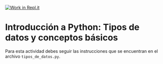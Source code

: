 [![Work in Repl.it](https://classroom.github.com/assets/work-in-replit-14baed9a392b3a25080506f3b7b6d57f295ec2978f6f33ec97e36a161684cbe9.svg)](https://classroom.github.com/online_ide?assignment_repo_id=4338764&assignment_repo_type=AssignmentRepo)
# Introducción a Python: Tipos de datos y conceptos básicos

Para esta actividad debes seguir las instrucciones que se encuentran en el archivo `tipos_de_datos.py`.
